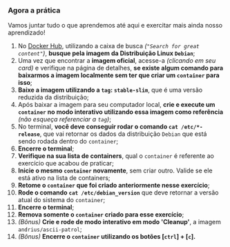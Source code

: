 ### Agora a prática

Vamos juntar tudo o que aprendemos até aqui e exercitar mais ainda nosso aprendizado!

1.  No [Docker Hub](https://hub.docker.com/search?q=&type=image), utilizando a caixa de busca _(`"Search for great content"`)_, **busque pela imagem da Distribuição Linux `Debian`**;
2.  Uma vez que encontrar a **imagem oficial**, acesse-a _(clicando em seu card)_ e verifique na página de detalhes, **se existe algum comando para baixarmos a imagem localmente sem ter que criar um `container` para isso**;
3.  **Baixe a imagem utilizando a `tag`: `stable-slim`**, que é uma versão reduzida da distribuição;
4.  Após baixar a imagem para seu computador local, **crie e execute um `container` no modo interativo utilizando essa imagem como referência** _(não esqueça referenciar a `tag`)_;
5.  No terminal, **você deve conseguir rodar o comando `cat /etc/*-release`**, que vai retornar os dados da distribuição `Debian` que está sendo rodada dentro do `container`;
6.  **Encerre o terminal**;
7.  **Verifique na sua lista de containers**, qual o `container` é referente ao exercício que acabou de praticar;
8.  **Inicie o mesmo `container` novamente**, sem criar outro. Valide se ele está ativo na lista de containers;
9.  **Retome o `container` que foi criado anteriormente nesse exercício**;
10. **Rode o comando `cat /etc/debian_version`** que deve retornar a versão atual do sistema do `container`;
11. **Encerre o terminal**;
12. **Remova somente o `container` criado para esse exercício**;
13. _(Bônus)_ **Crie e rode de modo interativo em modo 'Cleanup'**, a imagem `andrius/ascii-patrol`;
14. _(Bônus)_ **Encerre o `container` utilizando os botões [`ctrl`] + [`c`].**
